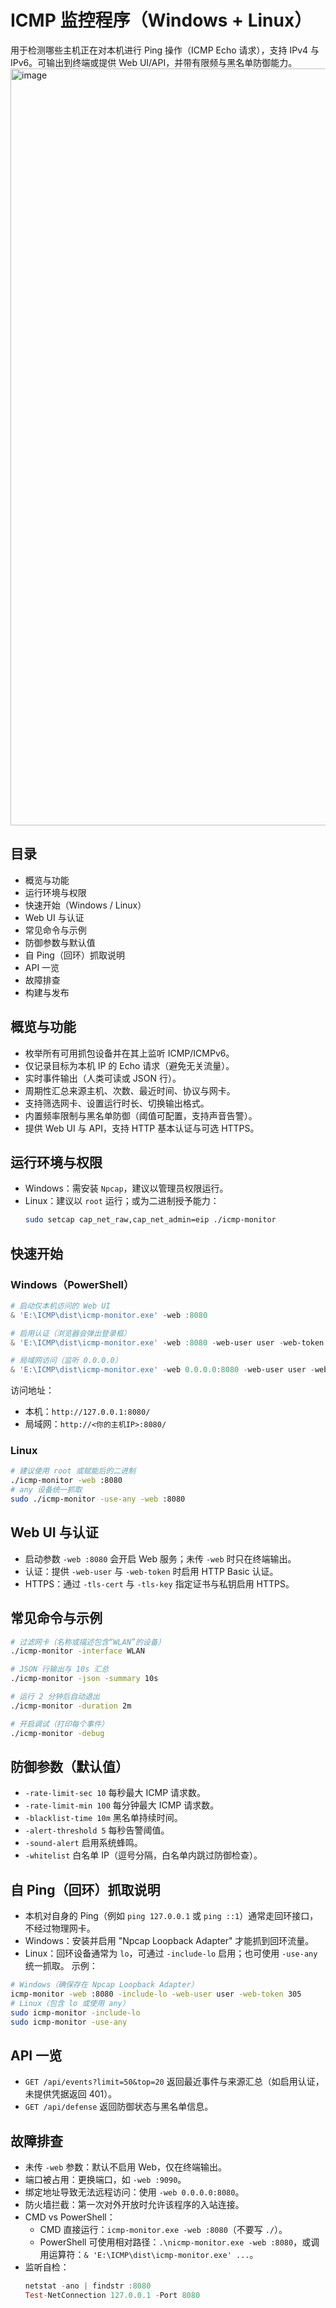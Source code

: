 # ICMP 监控程序（Windows + Linux）

用于检测哪些主机正在对本机进行 Ping 操作（ICMP Echo 请求），支持 IPv4 与 IPv6。可输出到终端或提供 Web UI/API，并带有限频与黑名单防御能力。
<img width="1559" height="1211" alt="image" src="https://github.com/user-attachments/assets/43e087c8-1536-4bbc-bc81-cad323b93d59" />


## 目录
- 概览与功能
- 运行环境与权限
- 快速开始（Windows / Linux）
- Web UI 与认证
- 常见命令与示例
- 防御参数与默认值
- 自 Ping（回环）抓取说明
- API 一览
- 故障排查
- 构建与发布

## 概览与功能
- 枚举所有可用抓包设备并在其上监听 ICMP/ICMPv6。
- 仅记录目标为本机 IP 的 Echo 请求（避免无关流量）。
- 实时事件输出（人类可读或 JSON 行）。
- 周期性汇总来源主机、次数、最近时间、协议与网卡。
- 支持筛选网卡、设置运行时长、切换输出格式。
- 内置频率限制与黑名单防御（阈值可配置，支持声音告警）。
- 提供 Web UI 与 API，支持 HTTP 基本认证与可选 HTTPS。

## 运行环境与权限
- Windows：需安装 `Npcap`，建议以管理员权限运行。
- Linux：建议以 `root` 运行；或为二进制授予能力：
  ```bash
  sudo setcap cap_net_raw,cap_net_admin=eip ./icmp-monitor
  ```

## 快速开始
### Windows（PowerShell）
```powershell
# 启动仅本机访问的 Web UI
& 'E:\ICMP\dist\icmp-monitor.exe' -web :8080

# 启用认证（浏览器会弹出登录框）
& 'E:\ICMP\dist\icmp-monitor.exe' -web :8080 -web-user user -web-token 305

# 局域网访问（监听 0.0.0.0）
& 'E:\ICMP\dist\icmp-monitor.exe' -web 0.0.0.0:8080 -web-user user -web-token 305
```
访问地址：
- 本机：`http://127.0.0.1:8080/`
- 局域网：`http://<你的主机IP>:8080/`

### Linux
```bash
# 建议使用 root 或赋能后的二进制
./icmp-monitor -web :8080
# any 设备统一抓取
sudo ./icmp-monitor -use-any -web :8080
```

## Web UI 与认证
- 启动参数 `-web :8080` 会开启 Web 服务；未传 `-web` 时只在终端输出。
- 认证：提供 `-web-user` 与 `-web-token` 时启用 HTTP Basic 认证。
- HTTPS：通过 `-tls-cert` 与 `-tls-key` 指定证书与私钥启用 HTTPS。

## 常见命令与示例
```bash
# 过滤网卡（名称或描述包含“WLAN”的设备）
./icmp-monitor -interface WLAN

# JSON 行输出与 10s 汇总
./icmp-monitor -json -summary 10s

# 运行 2 分钟后自动退出
./icmp-monitor -duration 2m

# 开启调试（打印每个事件）
./icmp-monitor -debug
```

## 防御参数（默认值）
- `-rate-limit-sec 10` 每秒最大 ICMP 请求数。
- `-rate-limit-min 100` 每分钟最大 ICMP 请求数。
- `-blacklist-time 10m` 黑名单持续时间。
- `-alert-threshold 5` 每秒告警阈值。
- `-sound-alert` 启用系统蜂鸣。
- `-whitelist` 白名单 IP（逗号分隔，白名单内跳过防御检查）。

## 自 Ping（回环）抓取说明
- 本机对自身的 Ping（例如 `ping 127.0.0.1` 或 `ping ::1`）通常走回环接口，不经过物理网卡。
- Windows：安装并启用 "Npcap Loopback Adapter" 才能抓到回环流量。
- Linux：回环设备通常为 `lo`，可通过 `-include-lo` 启用；也可使用 `-use-any` 统一抓取。
示例：
```bash
# Windows（确保存在 Npcap Loopback Adapter）
icmp-monitor -web :8080 -include-lo -web-user user -web-token 305
# Linux（包含 lo 或使用 any）
sudo icmp-monitor -include-lo
sudo icmp-monitor -use-any
```

## API 一览
- `GET /api/events?limit=50&top=20` 返回最近事件与来源汇总（如启用认证，未提供凭据返回 401）。
- `GET /api/defense` 返回防御状态与黑名单信息。

## 故障排查
- 未传 `-web` 参数：默认不启用 Web，仅在终端输出。
- 端口被占用：更换端口，如 `-web :9090`。
- 绑定地址导致无法远程访问：使用 `-web 0.0.0.0:8080`。
- 防火墙拦截：第一次对外开放时允许该程序的入站连接。
- CMD vs PowerShell：
  - CMD 直接运行：`icmp-monitor.exe -web :8080`（不要写 `./`）。
  - PowerShell 可使用相对路径：`.\nicmp-monitor.exe -web :8080`，或调用运算符：`& 'E:\ICMP\dist\icmp-monitor.exe' ...`。
- 监听自检：
  ```powershell
  netstat -ano | findstr :8080
  Test-NetConnection 127.0.0.1 -Port 8080
  ```
